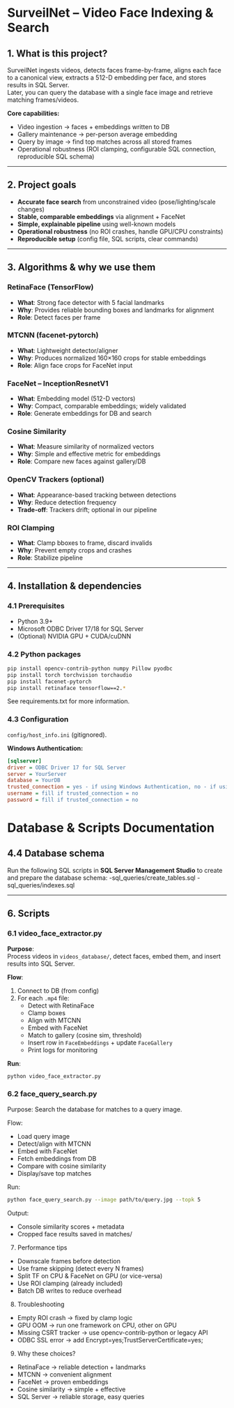 # SurveilNet – Video Face Indexing & Search

## 1. What is this project?

SurveilNet ingests videos, detects faces frame-by-frame, aligns each face to a canonical view, extracts a 512-D embedding per face, and stores results in SQL Server.  
Later, you can query the database with a single face image and retrieve matching frames/videos.

**Core capabilities:**
- Video ingestion → faces + embeddings written to DB  
- Gallery maintenance → per-person average embedding  
- Query by image → find top matches across all stored frames  
- Operational robustness (ROI clamping, configurable SQL connection, reproducible SQL schema)

---

## 2. Project goals

- **Accurate face search** from unconstrained video (pose/lighting/scale changes)  
- **Stable, comparable embeddings** via alignment + FaceNet  
- **Simple, explainable pipeline** using well-known models  
- **Operational robustness** (no ROI crashes, handle GPU/CPU constraints)  
- **Reproducible setup** (config file, SQL scripts, clear commands)  

---

## 3. Algorithms & why we use them

### RetinaFace (TensorFlow)
- **What**: Strong face detector with 5 facial landmarks  
- **Why**: Provides reliable bounding boxes and landmarks for alignment  
- **Role**: Detect faces per frame

### MTCNN (facenet-pytorch)
- **What**: Lightweight detector/aligner  
- **Why**: Produces normalized 160×160 crops for stable embeddings  
- **Role**: Align face crops for FaceNet input

### FaceNet – InceptionResnetV1
- **What**: Embedding model (512-D vectors)  
- **Why**: Compact, comparable embeddings; widely validated  
- **Role**: Generate embeddings for DB and search

### Cosine Similarity
- **What**: Measure similarity of normalized vectors  
- **Why**: Simple and effective metric for embeddings  
- **Role**: Compare new faces against gallery/DB

### OpenCV Trackers (optional)
- **What**: Appearance-based tracking between detections  
- **Why**: Reduce detection frequency  
- **Trade-off**: Trackers drift; optional in our pipeline

### ROI Clamping
- **What**: Clamp bboxes to frame, discard invalids  
- **Why**: Prevent empty crops and crashes  
- **Role**: Stabilize pipeline

---

## 4. Installation & dependencies

### 4.1 Prerequisites
- Python 3.9+  
- Microsoft ODBC Driver 17/18 for SQL Server  
- (Optional) NVIDIA GPU + CUDA/cuDNN  

### 4.2 Python packages
```bash
pip install opencv-contrib-python numpy Pillow pyodbc
pip install torch torchvision torchaudio
pip install facenet-pytorch
pip install retinaface tensorflow==2.*
```
See requirements.txt for more information.

### 4.3 Configuration

`config/host_info.ini` (gitignored).

**Windows Authentication:**
```ini
[sqlserver]
driver = ODBC Driver 17 for SQL Server
server = YourServer
database = YourDB
trusted_connection = yes - if using Windows Authentication, no - if using SQL SERVER Authentication
username = fill if trusted_connection = no
password = fill if trusted_connection = no
```
# Database & Scripts Documentation

## 4.4 Database schema

Run the following SQL scripts in **SQL Server Management Studio** to create and prepare the database schema:
-sql_queries/create_tables.sql
-sql_queries/indexes.sql

---

## 6. Scripts

### 6.1 video_face_extractor.py

**Purpose**:  
Process videos in `videos_database/`, detect faces, embed them, and insert results into SQL Server.

**Flow**:
1. Connect to DB (from config)  
2. For each `.mp4` file:  
   - Detect with RetinaFace  
   - Clamp boxes  
   - Align with MTCNN  
   - Embed with FaceNet  
   - Match to gallery (cosine sim, threshold)  
   - Insert row in `FaceEmbeddings` + update `FaceGallery`  
   - Print logs for monitoring  

**Run**:
```bash
python video_face_extractor.py
```

### 6.2 face_query_search.py

Purpose:
Search the database for matches to a query image.

Flow:
- Load query image
- Detect/align with MTCNN
- Embed with FaceNet
- Fetch embeddings from DB
- Compare with cosine similarity
- Display/save top matches

Run:
```bash
python face_query_search.py --image path/to/query.jpg --topk 5
```

Output:
- Console similarity scores + metadata
- Cropped face results saved in matches/

7. Performance tips
- Downscale frames before detection
- Use frame skipping (detect every N frames)
- Split TF on CPU & FaceNet on GPU (or vice-versa)
- Use ROI clamping (already included)
- Batch DB writes to reduce overhead

8. Troubleshooting

- Empty ROI crash → fixed by clamp logic
- GPU OOM → run one framework on CPU, other on GPU
- Missing CSRT tracker → use opencv-contrib-python or legacy API
- ODBC SSL error → add Encrypt=yes;TrustServerCertificate=yes;

9. Why these choices?

- RetinaFace → reliable detection + landmarks
- MTCNN → convenient alignment
- FaceNet → proven embeddings
- Cosine similarity → simple + effective
- SQL Server → reliable storage, easy queries
